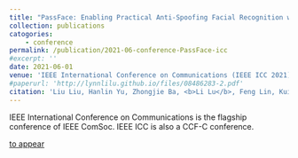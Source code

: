 ```yaml
---
title: "PassFace: Enabling Practical Anti-Spoofing Facial Recognition with Camera Fingerprinting"
collection: publications
catogories: 
    - conference
permalink: /publication/2021-06-conference-PassFace-icc
#excerpt: ''
date: 2021-06-01
venue: 'IEEE International Conference on Communications (IEEE ICC 2021)'
#paperurl: 'http://lynnlilu.github.io/files/08486283-2.pdf'
citation: 'Liu Liu, Hanlin Yu, Zhongjie Ba, <b>Li Lu</b>, Feng Lin, Kui Ren. &quot;PassFace: Enabling Practical Anti-Spoofing Facial Recognition with Camera Fingerprinting.&quot; <i>Proceedings of IEEE International Conference on Communications (IEEE ICC)</i>. Montreal, Canada. 2021. doi: to appear.'
---
```


IEEE International Conference on Communications is the flagship conference of IEEE ComSoc. IEEE ICC is also a CCF-C conference.

[to appear](https://www.doi.org/xxx)

